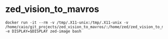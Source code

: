 # zed_vision_to_mavros

```
docker run -it --rm -v /tmp/.X11-unix:/tmp/.X11-unix -v /home/caio/git_projects/zed_vision_to_mavros/:/home/zed/zed_vision_to_mavros -e DISPLAY=$DISPLAY zed-image bash
```
